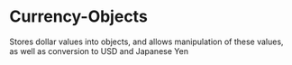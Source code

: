 # Currency-Objects
Stores dollar values into objects, and allows manipulation of these values, as well as conversion to USD and Japanese Yen
